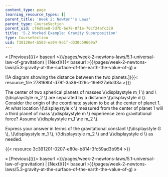 ```yaml
---
content_type: page
learning_resource_types: []
parent_title: 'Week 2: Newton''s Laws'
parent_type: CourseSection
parent_uid: cf6d9ae8-5d7b-6e78-8f1e-70cf24afc329
title: '5.2 Worked Example: Gravity Superposition'
type: CourseSection
uid: f38128e4-b503-ea04-9e1f-d330c59669a7
---
```


« [Previous]({{< baseurl >}}/pages/week-2-newtons-laws/5.1-universal-law-of-gravitation) | [Next]({{< baseurl >}}/pages/week-2-newtons-laws/5.3-gravity-at-the-surface-of-the-earth-the-value-of-g) »

![A diagram showing the distance between the two planets.]({{< resource_file 278168bf-d79f-3a36-029c-19e927a6d33a >}})

The center of two spherical planets of masses \\(\\displaystyle m\_1 \\) and \\(\\displaystyle m\_2 \\) are separated by a distance \\(\\displaystyle d \\). Consider the origin of the coordinate system to be at the center of planet 1. At what location \\(\\displaystyle x \\) measured from the center of planet 1 will a third planet of mass \\(\\displaystyle m \\) experience zero gravitational force? Assume \\(\\displaystyle m\_1 \\ne m\_2 \\).

Express your answer in terms of the gravitational constant \\(\\displaystyle G \\), \\(\\displaystyle m\_1 \\), \\(\\displaystyle m\_2 \\) and \\(\\displaystyle d \\) as needed.

{{< resource 3c391201-0207-e80e-b814-3fc59ad3b954 >}}

« [Previous]({{< baseurl >}}/pages/week-2-newtons-laws/5.1-universal-law-of-gravitation) | [Next]({{< baseurl >}}/pages/week-2-newtons-laws/5.3-gravity-at-the-surface-of-the-earth-the-value-of-g) »